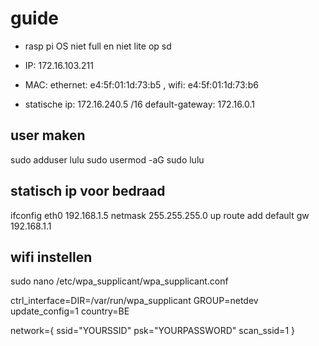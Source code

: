 # guide

- rasp pi OS niet full en niet lite op sd
- IP: 172.16.103.211
- MAC: ethernet: e4:5f:01:1d:73:b5 , wifi: e4:5f:01:1d:73:b6

- statische ip: 172.16.240.5 /16 default-gateway: 172.16.0.1

## user maken

sudo adduser lulu
sudo usermod -aG sudo lulu

## statisch ip voor bedraad

ifconfig eth0 192.168.1.5 netmask 255.255.255.0 up
route add default gw 192.168.1.1

## wifi instellen

sudo nano /etc/wpa_supplicant/wpa_supplicant.conf

ctrl_interface=DIR=/var/run/wpa_supplicant GROUP=netdev
update_config=1
country=BE

network={
    ssid="YOURSSID"
    psk="YOURPASSWORD"
    scan_ssid=1
}
